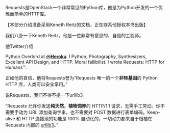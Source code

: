 Requests是OpenStack一个非常常见的Python库，他是为Python开发的一个优雅而简单的HTTP库。

【本部分介绍准备采用Keneth Reitz的文档，正在联系他授权本书出版】

我们八卦一下Keneth Reitz，他是一位非常有意思的、自信的工程师。

他Twitter介绍

Python Overlord at [~~@~~](https://twitter.com/Heroku)[**Heroku**](https://twitter.com/Heroku). I Python, Photography, Synthesizers, Excellent API Design, and HTTP. Moral fallibilist. I wrote Requests: HTTP for Humans™.

正如他的自信，他将Requests誉为“Requests 唯一的一个**非转基因**的 Python HTTP 库，人类可以安全享用。”



说Requests，我们不得不提一下urllib3。

“Requests 允许你发送**纯天然，植物饲养**的 HTTP\/1.1 请求，无需手工劳动。你不需要手动为 URL 添加查询字串，也不需要对 POST 数据进行表单编码。Keep-alive 和 HTTP 连接池的功能是 100% 自动化的，一切动力都来自于根植在 Requests 内部的 [urllib3](https://github.com/shazow/urllib3)。”







